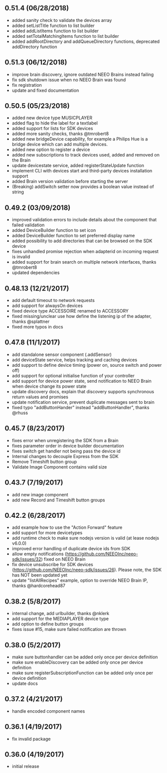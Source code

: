 ## 0.51.4 (06/28/2018)
- added sanity check to validate the devices array
- added setListTitle function to list builder
- added addListItems function to list builder
- added setTotalMatchingItems function to list builder
- added addRootDirectory and addQueueDirectory functions, deprecated addDirectory function

## 0.51.3 (06/12/2018)
- improve brain discovery, ignore outdated NEEO Brains instead failing
- fix sdk shutdown issue when no NEEO Brain was found
- fix registration
- update and fixed documentation

## 0.50.5 (05/23/2018)
- added new device type MUSICPLAYER
- added flag to hide the label for a textlabel
- added support for lists for SDK devices
- added more sanity checks, thanks @tmrobert8
- added new bridgeDevice capability, for example a Philips Hue is a bridge device which can add multiple devices.
- added new option to register a device
- added new subscriptions to track devices used, added and removed on the Brain
- update devicestate service, added registerStateUpdate function
- implement CLI with devices start and third-party devices installation support
- added Brain version validation before starting the server
- (Breaking) addSwitch setter now provides a boolean value instead of string

## 0.49.2 (03/09/2018)
- improved validation errors to include details about the component that failed validation
- added DeviceBuilder function to set icon
- added DeviceBuilder function to set preferred display name
- added possibility to add directories that can be browsed on the SDK device
- fixes unhandled promise rejection when adapterid on incoming request is invalid
- added support for brain search on multiple network interfaces, thanks @tmrobert8
- updated dependencies

## 0.48.13 (12/21/2017)
- add default timeout to network requests
- add support for alwaysOn devices
- fixed device type ACCESSOIRE renamed to ACCESSORY
- fixed missing/unclear use how define the listening ip of the adapter, thanks @splattner
- fixed more typos in docs

## 0.47.8 (11/1/2017)
- add standalone sensor component (.addSensor)
- add deviceState service, helps tracking and caching devices
- add support to define device timing (power on, source switch and power off)
- add support for optional initialise function of your controller
- add support for device power state, send notification to NEEO Brain when device change its power state
- update discovery docs, explain that discovery supports synchronous return values and promises
- update notification service, prevent duplicate messages sent to brain
- fixed typo "addButtonHander" instead "addButtonHandler", thanks @rhuss

## 0.45.7 (8/23/2017)
- fixes error when unregistering the SDK from a Brain
- fixes parameter order in device builder documentation
- fixes switch get handler not being pass the device id
- Internal changes to decouple Express from the SDK
- Remove Timeshift button group
- Validate Image Component contains valid size

## 0.43.7 (7/19/2017)
- add new image component
- add new Record and Timeshift button groups

## 0.42.2 (6/28/2017)
- add example how to use the "Action Forward" feature
- add support for more devicetypes
- add runtime check to make sure nodejs version is valid (at lease nodejs v6.0.0)
- improved error handling of duplicate device ids from SDK
- allow empty notifications (https://github.com/NEEOInc/neeo-sdk/issues/32) fixed on NEEO Brain
- fix device unsubscribe for SDK devices (https://github.com/NEEOInc/neeo-sdk/issues/26). Please note, the SDK has NOT been updated yet
- update "listAllRecipes" example, option to override NEEO Brain IP, thanks @hardcorehead87

## 0.38.2 (5/8/2017)
- internal change, add urlbuilder, thanks @nklerk
- add support for the MEDIAPLAYER device type
- add option to define button groups
- fixes issue #15, make sure failed notification are thrown

## 0.38.0 (5/2/2017)
- make sure buttonhandler can be added only once per device definition
- make sure enableDiscovery can be added only once per device definition
- make sure registerSubscriptionFunction can be added only once per device definition
- update docs

## 0.37.2 (4/21/2017)
- handle encoded component names

## 0.36.1 (4/19/2017)
- fix invalid package

## 0.36.0 (4/19/2017)
- initial release
